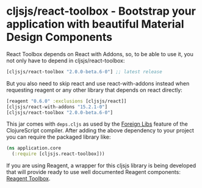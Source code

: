 # cljsjs/react-toolbox - Bootstrap your application with beautiful Material Design Components

React Toolbox depends on React with Addons, so, to be able to use it, you not only have to depend in
cljsjs/react-toolbox:

[](dependency)
```clojure
[cljsjs/react-toolbox "2.0.0-beta.6-0"] ;; latest release
```
[](/dependency)

But you also need to skip react and use react-with-addons instead when requesting reagent or any other library that
depends on react directly:

```clojure
[reagent "0.6.0" :exclusions [cljsjs/react]]
[cljsjs/react-with-addons "15.2.1-0"]
[cljsjs/react-toolbox "2.0.0-beta.6-0"]
```

This jar comes with `deps.cljs` as used by the [Foreign Libs][flibs] feature
of the ClojureScript compiler. After adding the above dependency to your project
you can require the packaged library like:

```clojure
(ns application.core
  (:require [cljsjs.react-toolbox]))
```

[flibs]: https://github.com/clojure/clojurescript/wiki/Packaging-Foreign-Dependencies

If you are using Reagent, a wrapper for this cljsjs library is being developed that will provide ready to use well
documented Reagent components: [Reagent Toolbox](https://github.com/dashmantech/reagent-toolbox).
